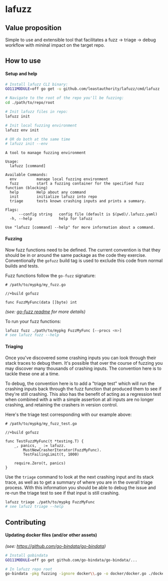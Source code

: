 # lafuzz
## Value proposition
Simple to use and extensible tool that facilitates a fuzz -> triage -> debug workflow with mininal impact on the target repo.

## How to use
#### Setup and help
```bash
# Install lafuzz CLI binary:
GO111MODULE=off go get -u github.com/leastauthority/lafuzz/cmd/lafuzz

# Navigate to the root of the repo you'll be fuzzing:
cd ./path/to/repo/root

# Init lafuzz files in repo:
lafuzz init

# Init local fuzzing environment
lafuzz env init

# OR do both at the same time
# lafuzz init --env
```
```
A tool to manage fuzzing environment

Usage:
  lafuzz [command]

Available Commands:
  env         manage local fuzzing environment
  fuzz        start a fuzzing container for the specified fuzz function (blocking)
  help        Help about any command
  init        initialize lafuzz into repo
  triage      tests known crashing inputs and prints a summary.

Flags:
      --config string   config file (default is $(pwd)/.lafuzz.yaml)
  -h, --help            help for lafuzz

Use "lafuzz [command] --help" for more information about a command.
```

#### Fuzzing
Now fuzz functions need to be defined.
The current convention is that they should be in or around the same package as the code they exercise.
Conventionally the `gofuzz` build tag is used to exclude this code from normal builds and tests.

Fuzz functions follow the `go-fuzz` signature:
```golang
# /path/to/mypkg/my_fuzz.go

//+build gofuzz

func FuzzMyFunc(data []byte) int
```
_(see: [go-fuzz readme](https://github.com/dvyukov/go-fuzz/blob/master/README.md) for more details)_

To run your fuzz functions:
```bash
lafuzz fuzz ./path/to/mypkg FuzzMyFunc [--procs <n>]
# see lafuzz fuzz --help
```

#### Triaging
Once you've discovered some crashing inputs you can look through their stack traces to debug them.
It's possible that over the course of fuzzing you may discover many thousands of crashing inputs.
The convention here is to tackle these one at a time.

To debug, the convention here is to add a "triage test" which will run the crashing inputs back through the fuzz function that produced them to see if they're still crashing.
This also has the benefit of acting as a regression test when combined with a with a simple assertion at all inputs are no longer crashing, and retaining the crashers in version control.

Here's the triage test corresponding with our example above:
```golang
# /path/to/mypkg/my_fuzz_test.go

//+build gofuzz

func TestFuzzMyFunc(t *testing.T) {
	_, panics, _ := lafuzz.
		MustNewCrasherIterator(FuzzMyFunc).
		TestFailingLimit(t, 1000)

	require.Zero(t, panics)
}
```

Use the `triage` command to look at the next crashing input and its stack trace, as well as to get a summary of where you are in the overall triage process.
With this information you should be able to debug the issue and re-run the triage test to see if that input is still crashing.
```bash
lafuzz triage ./path/to/mypkg FuzzMyFunc
# see lafuzz triage --help
```

## Contributing
#### Updating docker files (and/or other assets)

_(see: https://github.com/go-bindata/go-bindata)_
```bash
# Install gobindata
GO111MODULE=off go get github.com/go-bindata/go-bindata/...

# In lafuzz repo root
go-bindata -pkg fuzzing -ignore docker\\.go -o docker/docker.go ./docker/...
```

